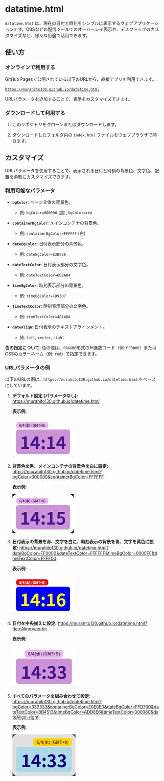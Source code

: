 # datatime.html

`datatime.html` は、現在の日付と時刻をシンプルに表示するウェブアプリケーションです。OBSなどの配信ツールでのオーバーレイ表示や、デスクトップのカスタマイズなど、様々な用途で活用できます。

## 使い方

### オンラインで利用する

GitHub Pagesで公開されている以下のURLから、直接アプリを利用できます。

[`https://murahito130.github.io/datetime.html`](https://murahito130.github.io/datetime.html)

URLパラメータを追加することで、表示をカスタマイズできます。

### ダウンロードして利用する

1. このリポジトリをクローンまたはダウンロードします。

2. ダウンロードしたフォルダ内の `index.html` ファイルをウェブブラウザで開きます。

## カスタマイズ

URLパラメータを使用することで、表示される日付と時刻の背景色、文字色、配置を柔軟にカスタマイズできます。

### 利用可能なパラメータ

* **`bgColor`**: ページ全体の背景色。

  * 例: `bgColor=000000` (黒), `bgColor=red`

* **`containerBgColor`**: メインコンテナの背景色。

  * 例: `containerBgColor=FFFFFF` (白)

* **`dateBgColor`**: 日付表示部分の背景色。

  * 例: `dateBgColor=E2BEE6`

* **`dateTextColor`**: 日付表示部分の文字色。

  * 例: `dateTextColor=6D2A84`

* **`timeBgColor`**: 時刻表示部分の背景色。

  * 例: `timeBgColor=CD93D7`

* **`timeTextColor`**: 時刻表示部分の文字色。

  * 例: `timeTextColor=48148A`

* **`dateAlign`**: 日付表示のテキストアラインメント。

  * 値: `left`, `center`, `right`

**色の指定について:**
色の値は、`RRGGBB`形式の16進数コード（例: `FF0000`）またはCSSのカラーネーム（例: `red`）で指定できます。

### URLパラメータの例

以下のURLの例は、`https://murahito130.github.io/datetime.html` をベースにしています。

1. **デフォルト設定 (パラメータなし):**
   https://murahito130.github.io/datetime.html

   **表示例:**
   
   ![デフォルト表示](example1.png)

3. **背景色を黒、メインコンテナの背景色を白に設定:**
   https://murahito130.github.io/datetime.html?bgColor=000000&containerBgColor=FFFFFF

   **表示例:**
   
   ![背景色黒、コンテナ白](example2.png)

5. **日付表示の背景を赤、文字を白に、時刻表示の背景を青、文字を黄色に設定:**
   https://murahito130.github.io/datetime.html?dateBgColor=FF0000&dateTextColor=FFFFFF&timeBgColor=0000FF&timeTextColor=FFFF00

   **表示例:**
   
   ![日付赤白、時刻青黄](example3.png)

7. **日付を中央揃えに設定:**
   https://murahito130.github.io/datetime.html?dateAlign=center

   **表示例:**
   
   ![日付を中央揃え](example4.png)

9. **すべてのパラメータを組み合わせて設定:**
   https://murahito130.github.io/datetime.html?bgColor=333333&containerBgColor=E0E0E0&dateBgColor=FFD700&dateTextColor=8B4513&timeBgColor=ADD8E6&timeTextColor=000080&dateAlign=right

   **表示例:**
   
   ![全パラメータ組み合わせ](example5.png)
